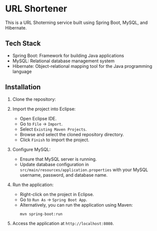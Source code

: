# URL Shortener

This is a URL Shoterning service built using Spring Boot, MySQL, and Hibernate.

## Tech Stack

- Spring Boot: Framework for building Java applications
- MySQL: Relational database management system
- Hibernate: Object-relational mapping tool for the Java programming language
## Installation

1. Clone the repository:


2. Import the project into Eclipse:
   - Open Eclipse IDE.
   - Go to `File` -> `Import`.
   - Select `Existing Maven Projects`.
   - Browse and select the cloned repository directory.
   - Click `Finish` to import the project.

3. Configure MySQL:
   - Ensure that MySQL server is running.
   - Update database configuration in `src/main/resources/application.properties` with your MySQL username, password, and database name.

4. Run the application:
   - Right-click on the project in Eclipse.
   - Go to `Run As` -> `Spring Boot App`.
   - Alternatively, you can run the application using Maven:
     ```
     mvn spring-boot:run
     ```

5. Access the application at `http://localhost:8080`.
